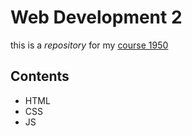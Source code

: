 # Web Development 2
this is a *repository* for my [course 1950](http://thenet.ca)

## Contents

* HTML
* CSS
* JS

